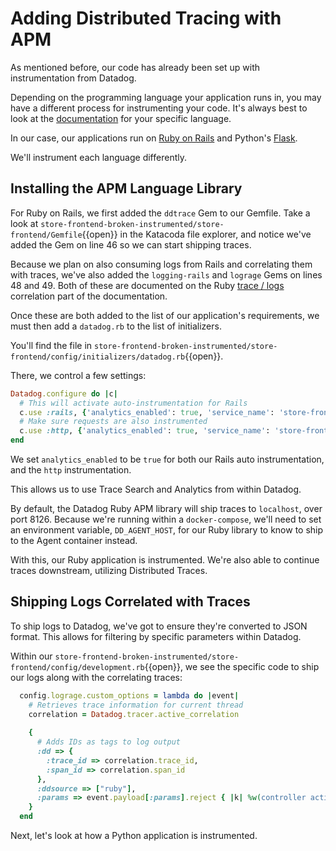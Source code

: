 # Adding Distributed Tracing with APM

As mentioned before, our code has already been set up with instrumentation from Datadog. 

Depending on the programming language your application runs in, you may have a different process for instrumenting your code. It's always best to look at the [documentation](https://docs.datadoghq.com/tracing/setup/) for your specific language.

In our case, our applications run on [Ruby on Rails](https://docs.datadoghq.com/tracing/setup/ruby/#rails) and Python's [Flask](http://pypi.datadoghq.com/trace/docs/web_integrations.html#flask). 

We'll instrument each language differently.

## Installing the APM Language Library

For Ruby on Rails, we first added the `ddtrace` Gem to our Gemfile. Take a look at `store-frontend-broken-instrumented/store-frontend/Gemfile`{{open}} in the Katacoda file explorer, and notice we've added the Gem on line 46 so we can start shipping traces.

Because we plan on also consuming logs from Rails and correlating them with traces, we've also added the `logging-rails` and `lograge` Gems on lines 48 and 49. Both of these are documented on the Ruby [trace / logs](https://docs.datadoghq.com/tracing/setup/ruby/#for-logging-in-rails-applications-using-lograge-recommended) correlation part of the documentation.

Once these are both added to the list of our application's requirements, we must then add a `datadog.rb` to the list of initializers.

You'll find the file in `store-frontend-broken-instrumented/store-frontend/config/initializers/datadog.rb`{{open}}.

There, we control a few settings:

```ruby
Datadog.configure do |c|
  # This will activate auto-instrumentation for Rails
  c.use :rails, {'analytics_enabled': true, 'service_name': 'store-frontend', 'cache_service': 'store-frontend-cache', 'database_service': 'store-frontend-sqlite'}
  # Make sure requests are also instrumented
  c.use :http, {'analytics_enabled': true, 'service_name': 'store-frontend'}
end
```

We set `analytics_enabled` to be `true` for both our Rails auto instrumentation, and the `http` instrumentation.

This allows us to use Trace Search and Analytics from within Datadog.

By default, the Datadog Ruby APM library will ship traces to `localhost`, over port 8126. Because we're running within a `docker-compose`, we'll need to set an environment variable, `DD_AGENT_HOST`, for our Ruby library to know to ship to the Agent container instead.

With this, our Ruby application is instrumented. We're also able to continue traces downstream, utilizing Distributed Traces.

## Shipping Logs Correlated with Traces

To ship logs to Datadog, we've got to ensure they're converted to JSON format. This allows for filtering by specific parameters within Datadog.

Within our `store-frontend-broken-instrumented/store-frontend/config/development.rb`{{open}}, we see the specific code to ship our logs along with the correlating traces:

```ruby
  config.lograge.custom_options = lambda do |event|
    # Retrieves trace information for current thread
    correlation = Datadog.tracer.active_correlation
  
    {
      # Adds IDs as tags to log output
      :dd => {
        :trace_id => correlation.trace_id,
        :span_id => correlation.span_id
      },
      :ddsource => ["ruby"],
      :params => event.payload[:params].reject { |k| %w(controller action).include? k }
    }
  end
```

Next, let's look at how a Python application is instrumented.